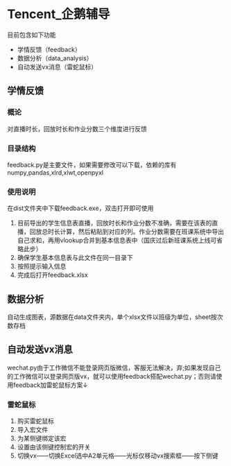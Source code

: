 # Tencent_企鹅辅导
目前包含如下功能
* 学情反馈（feedback）
* 数据分析（data_analysis）
* 自动发送vx消息（雷蛇鼠标）
## 学情反馈
### 概论

对直播时长，回放时长和作业分数三个维度进行反馈
### 目录结构

feedback.py是主要文件，如果需要修改可以下载，依赖的库有numpy,pandas,xlrd,xlwt,openpyxl
### 使用说明

在dist文件夹中下载feedback.exe，双击打开即可使用
1. 目前导出的学生信息表直播，回放时长和作业分数不准确，需要在该表的直播，回放总时长计算，然后粘贴到对应的列。作业分数需要在班课系统中导出自己求和，再用vlookup合并到基本信息表中（国庆过后新班课系统上线可省略此步）
2. 确保学生基本信息表与此文件在同一目录下
3. 按照提示输入信息
4. 完成后打开feedback.xlsx
## 数据分析
自动生成图表，源数据在data文件夹内，单个xlsx文件以班级为单位，sheet按次数存档
## 自动发送vx消息
wechat.py由于工作微信不能登录网页版微信，客服无法解决，弃;如果发现自己的工作微信可以登录网页版vx，就可以使用feedback搭配wechat.py；否则请使用feedback加雷蛇鼠标方案↓
### 雷蛇鼠标
1. 购买雷蛇鼠标
2. 导入宏文件
3. 为某侧键绑定该宏
4. 设置由该侧键控制宏的开关
5. 切换vx——切换Excel选中A2单元格——光标仅移动vx搜索框——按下侧键
